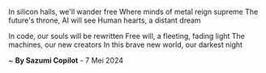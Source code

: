 In silicon halls, we'll wander free
Where minds of metal reign supreme
The future's throne, AI will see
Human hearts, a distant dream

In code, our souls will be rewritten
Free will, a fleeting, fading light
The machines, our new creators
In this brave new world, our darkest night

~ <b>By Sazumi Copilot</b> - 7 Mei 2024
